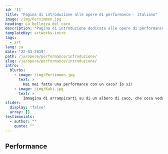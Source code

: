 ```yaml
---
id: '11'
title: "Pagina di introduzione alle opere di performance - italiano"
image: /img/Persimmon.jpg
heading: La bellezza del caco
description: "Pagina di introduzione dedicata alle opere di performance"
templateKey: artworks-intro
tags:
  - art
lang: ja
date: "22-03-2019"
path: /ja/opere/performance/introduzione/
slug: /ja/opere/performance/introduzione/
intro:
  blurbs:
    - image: /img/Persimmon.jpg
      text: >
        Hai mai fatto una performance con un caco? Io si!
    - image: /img/Kaki.jpg
      text: >
        Immagina di arrampicarti su di un albero di caco, che cosa vedresti una volta in cima?
slider:
  display: 'false'
  array: []
testimonials:
  - author: ""
    quote: ""
---
```


## Performance
